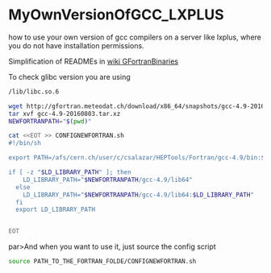 # MyOwnVersionOfGCC_LXPLUS
how to use your own version of gcc compilers on a server like lxplus, where you do not have installation permissions.

<par>Simplification of READMEs in [wiki GFortranBinaries](https://gcc.gnu.org/wiki/GFortranBinaries) </par>

<par> To check glibc version you are using</par>

```bash
/lib/libc.so.6
```

<par></par>

```bash
wget http://gfortran.meteodat.ch/download/x86_64/snapshots/gcc-4.9-20160803.tar.xz
tar xvf gcc-4.9-20160803.tar.xz
NEWFORTRANPATH="$(pwd)"

cat <<EOT >> CONFIGNEWFORTRAN.sh 
#!/bin/sh

export PATH=/afs/cern.ch/user/c/csalazar/HEPTools/Fortran/gcc-4.9/bin:$PATH

if [ -z "$LD_LIBRARY_PATH" ]; then
    LD_LIBRARY_PATH="$NEWFORTRANPATH/gcc-4.9/lib64"
  else
    LD_LIBRARY_PATH="$NEWFORTRANPATH/gcc-4.9/lib64:$LD_LIBRARY_PATH"
  fi
  export LD_LIBRARY_PATH


EOT
```
par>And when you want to use it, just source the config script</par>


```bash
source PATH_TO_THE_FORTRAN_FOLDE/CONFIGNEWFORTRAN.sh 

```
